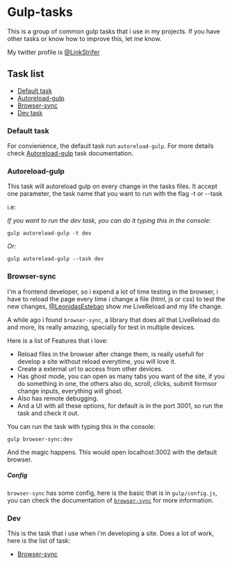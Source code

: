 # Gulp-tasks

This is a group of common gulp tasks that i use in my projects. If you have other tasks or know how to improve this, let me know.

My twitter profile is [@LinkStrifer](https://twitter.com/LinkStrifer "Twitter") 

## Task list

- [Default task](#defaut-task)
- [Autoreload-gulp](#autoreload-gulp)
- [Browser-sync](#browser-sync)
- [Dev task](#dev)

### Default task

For convienience, the default task run `autoreload-gulp`. For more details check [Autoreload-gulp](#autoreload-gulp) task documentation.

### Autoreload-gulp

This task will autoreload gulp on every change in the tasks files. It accept one parameter, the task name that you want to run with the flag -t or --task

i.e:

*If you want to run the dev task, you can do it typing this in the console:*

	gulp autoreload-gulp -t dev

*Or:*

	gulp autoreload-gulp --task dev

### Browser-sync

I'm a frontend developer, so i expend a lot of time testing in the browser, i have to reload the page every time i change a file (html, js or css) to test the new changes, [@LeonidasEsteban](https://twitter.com/leonidasesteban "Leonidas Esteban") show me LiveReload and my life change.

A while ago i found `browser-sync`, a library that does all that LiveReload do and more, its really amazing, specially for test in multiple devices.

Here is a list of Features that i love:

- Reload files in the browser after change them, is really usefull for develop a site without reload everytime, you will love it.
- Create a external url to access from other devices.
- Has ghost mode, you can open as many tabs you want of the site, if you do something in one, the others also do, scroll, clicks, submit formsor change inputs, everything will ghost.
- Also has remote debugging.
- And a UI with all these options, for default is in the port 3001, so run the task and check it out.

You can run the task with typing this in the console:

	gulp browser-sync:dev

And the magic happens. This would open localhost:3002 with the default browser.

##### Config

`browser-sync` has some config, here is the basic that is in `gulp/config.js`, you can check the documentation of [`browser-sync`](http://www.browsersync.io/docs/options/) for more information.

### Dev

This is the task that i use when i'm developing a site. Does a lot of work, here is the list of task:

- [Browser-sync](#browser-sync)